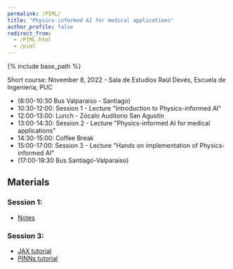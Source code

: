 ```yaml
---
permalink: /PIML/
title: "Physics-informed AI for medical applications"
author_profile: false
redirect_from: 
  - /PIML.html
  - /piml
---
```


{% include base_path %}

Short course: November 8, 2022 - Sala de Estudios Raúl Devés, Escuela de Ingeniería, PUC

- (8:00-10:30 Bus Valparaiso - Santiago)
- 10:30-12:00: Session 1 - Lecture "Introduction to Physics-informed AI"
- 12:00-13:00: Lunch - Zócalo Auditorio San Agustín
- 13:00-14:30: Session 2 - Lecture "Physics-informed AI for medical applications"
- 14:30-15:00: Coffee Break
- 15:00-17:00: Session 3 - Lecture "Hands on implementation of Physics-informed AI"
- (17:00-19:30 Bus Santiago-Valparaiso)

## Materials

### Session 1:

- [Notes](../images/PINN_notes.pdf)

### Session 3:

- [JAX tutorial](https://colab.research.google.com/drive/1-Dg8UrOaEX_W-_1SAOXKypNCBbJe516a?usp=sharing)
- [PINNs tutorial](https://colab.research.google.com/drive/1sZd48rO_x4DpjuvsP-De8UbgTlwahTlB?usp=sharing)

